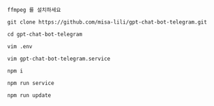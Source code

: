 ```
ffmpeg 를 설치하세요
```

```
git clone https://github.com/misa-lili/gpt-chat-bot-telegram.git
```

```
cd gpt-chat-bot-telegram
```

```
vim .env
```

```
vim gpt-chat-bot-telegram.service
```

```
npm i
```

```
npm run service
```

```
npm run update

```
